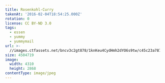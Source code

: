 ```yaml
---
title: Rosenkohl-Curry
takenAt: '2016-02-04T18:54:25.000Z'
rotation: 0
license: CC BY-ND 3.0
tags:
  - essen
  - yummy
  - yummymail
url: >-
  //images.ctfassets.net/bncv3c2gt878/1knKeu4CydHmh2dYO6s9tw/c45c23a787a310925d0452c1b1626335/rosenkohl-curry_24450372189_o
size: 4504719
image:
  width: 4310
  height: 2868
contentType: image/jpeg
---
```


